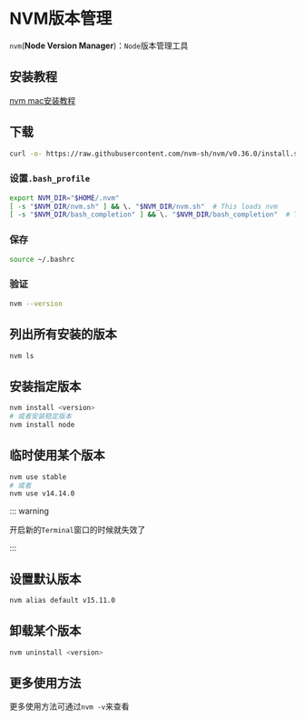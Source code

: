 
# NVM版本管理

`nvm`(**Node Version Manager**)：`Node`版本管理工具

## 安装教程

[nvm mac安装教程](https://github.com/nvm-sh/nvm#troubleshooting-on-macos)

## 下载

```sh
curl -o- https://raw.githubusercontent.com/nvm-sh/nvm/v0.36.0/install.sh | bash
```

### 设置`.bash_profile`

```sh
export NVM_DIR="$HOME/.nvm"
[ -s "$NVM_DIR/nvm.sh" ] && \. "$NVM_DIR/nvm.sh"  # This loads nvm
[ -s "$NVM_DIR/bash_completion" ] && \. "$NVM_DIR/bash_completion"  # This loads nvm bash_completion
```

### 保存

```sh
source ~/.bashrc
```

### 验证

```sh
nvm --version
```

## 列出所有安装的版本

```sh
nvm ls
```

## 安装指定版本

```sh
nvm install <version>
# 或者安装稳定版本
nvm install node
```

## 临时使用某个版本

```sh
nvm use stable
# 或者
nvm use v14.14.0
```

::: warning

开启新的`Terminal`窗口的时候就失效了

:::

## 设置默认版本

```sh
nvm alias default v15.11.0 
```

## 卸载某个版本

```sh
nvm uninstall <version>
```

## 更多使用方法

更多使用方法可通过`nvm -v`来查看
